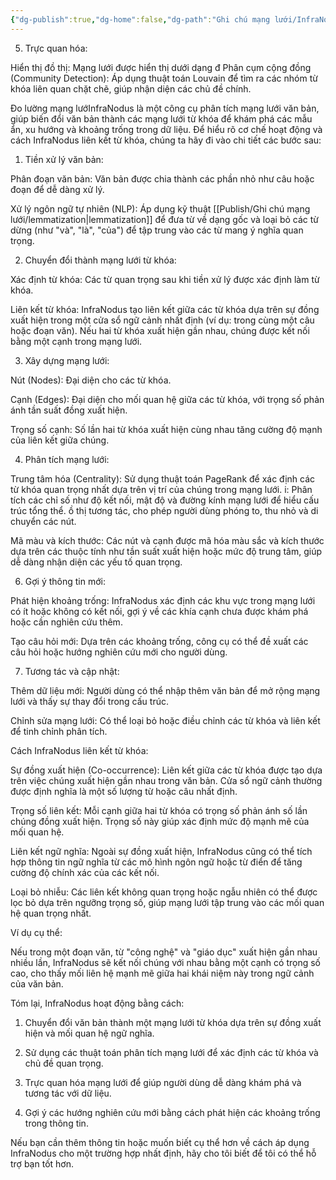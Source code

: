 ```yaml
---
{"dg-publish":true,"dg-home":false,"dg-path":"Ghi chú mạng lưới/InfraNodus-cont.md","permalink":"/ghi-chu-mang-luoi/infra-nodus-cont/","dgPassFrontmatter":true,"noteIcon":"","created":"2025-01-01T22:46:56.870+07:00","updated":"2025-01-01T22:50:45.078+07:00"}
---
```





5. Trực quan hóa:

Hiển thị đồ thị: Mạng lưới được hiển thị dưới dạng đ
Phân cụm cộng đồng (Community Detection): Áp dụng thuật toán Louvain để tìm ra các nhóm từ khóa liên quan chặt chẽ, giúp nhận diện các chủ đề chính.

Đo lường mạng lướInfraNodus là một công cụ phân tích mạng lưới văn bản, giúp biến đổi văn bản thành các mạng lưới từ khóa để khám phá các mẫu ẩn, xu hướng và khoảng trống trong dữ liệu. Để hiểu rõ cơ chế hoạt động và cách InfraNodus liên kết từ khóa, chúng ta hãy đi vào chi tiết các bước sau:

1. Tiền xử lý văn bản:

Phân đoạn văn bản: Văn bản được chia thành các phần nhỏ như câu hoặc đoạn để dễ dàng xử lý.

Xử lý ngôn ngữ tự nhiên (NLP): Áp dụng kỹ thuật [[Publish/Ghi chú mạng lưới/lemmatization\|lemmatization]] để đưa từ về dạng gốc và loại bỏ các từ dừng (như "và", "là", "của") để tập trung vào các từ mang ý nghĩa quan trọng.



2. Chuyển đổi thành mạng lưới từ khóa:

Xác định từ khóa: Các từ quan trọng sau khi tiền xử lý được xác định làm từ khóa.

Liên kết từ khóa: InfraNodus tạo liên kết giữa các từ khóa dựa trên sự đồng xuất hiện trong một cửa sổ ngữ cảnh nhất định (ví dụ: trong cùng một câu hoặc đoạn văn). Nếu hai từ khóa xuất hiện gần nhau, chúng được kết nối bằng một cạnh trong mạng lưới.



3. Xây dựng mạng lưới:

Nút (Nodes): Đại diện cho các từ khóa.

Cạnh (Edges): Đại diện cho mối quan hệ giữa các từ khóa, với trọng số phản ánh tần suất đồng xuất hiện.

Trọng số cạnh: Số lần hai từ khóa xuất hiện cùng nhau tăng cường độ mạnh của liên kết giữa chúng.



4. Phân tích mạng lưới:

Trung tâm hóa (Centrality): Sử dụng thuật toán PageRank để xác định các từ khóa quan trọng nhất dựa trên vị trí của chúng trong mạng lưới.
i: Phân tích các chỉ số như độ kết nối, mật độ và đường kính mạng lưới để hiểu cấu trúc tổng thể.
ồ thị tương tác, cho phép người dùng phóng to, thu nhỏ và di chuyển các nút.

Mã màu và kích thước: Các nút và cạnh được mã hóa màu sắc và kích thước dựa trên các thuộc tính như tần suất xuất hiện hoặc mức độ trung tâm, giúp dễ dàng nhận diện các yếu tố quan trọng.



6. Gợi ý thông tin mới:

Phát hiện khoảng trống: InfraNodus xác định các khu vực trong mạng lưới có ít hoặc không có kết nối, gợi ý về các khía cạnh chưa được khám phá hoặc cần nghiên cứu thêm.

Tạo câu hỏi mới: Dựa trên các khoảng trống, công cụ có thể đề xuất các câu hỏi hoặc hướng nghiên cứu mới cho người dùng.



7. Tương tác và cập nhật:

Thêm dữ liệu mới: Người dùng có thể nhập thêm văn bản để mở rộng mạng lưới và thấy sự thay đổi trong cấu trúc.

Chỉnh sửa mạng lưới: Có thể loại bỏ hoặc điều chỉnh các từ khóa và liên kết để tinh chỉnh phân tích.




Cách InfraNodus liên kết từ khóa:

Sự đồng xuất hiện (Co-occurrence): Liên kết giữa các từ khóa được tạo dựa trên việc chúng xuất hiện gần nhau trong văn bản. Cửa sổ ngữ cảnh thường được định nghĩa là một số lượng từ hoặc câu nhất định.

Trọng số liên kết: Mỗi cạnh giữa hai từ khóa có trọng số phản ánh số lần chúng đồng xuất hiện. Trọng số này giúp xác định mức độ mạnh mẽ của mối quan hệ.

Liên kết ngữ nghĩa: Ngoài sự đồng xuất hiện, InfraNodus cũng có thể tích hợp thông tin ngữ nghĩa từ các mô hình ngôn ngữ hoặc từ điển để tăng cường độ chính xác của các kết nối.

Loại bỏ nhiễu: Các liên kết không quan trọng hoặc ngẫu nhiên có thể được lọc bỏ dựa trên ngưỡng trọng số, giúp mạng lưới tập trung vào các mối quan hệ quan trọng nhất.


Ví dụ cụ thể:

Nếu trong một đoạn văn, từ "công nghệ" và "giáo dục" xuất hiện gần nhau nhiều lần, InfraNodus sẽ kết nối chúng với nhau bằng một cạnh có trọng số cao, cho thấy mối liên hệ mạnh mẽ giữa hai khái niệm này trong ngữ cảnh của văn bản.


Tóm lại, InfraNodus hoạt động bằng cách:

1. Chuyển đổi văn bản thành một mạng lưới từ khóa dựa trên sự đồng xuất hiện và mối quan hệ ngữ nghĩa.


2. Sử dụng các thuật toán phân tích mạng lưới để xác định các từ khóa và chủ đề quan trọng.


3. Trực quan hóa mạng lưới để giúp người dùng dễ dàng khám phá và tương tác với dữ liệu.


4. Gợi ý các hướng nghiên cứu mới bằng cách phát hiện các khoảng trống trong thông tin.



Nếu bạn cần thêm thông tin hoặc muốn biết cụ thể hơn về cách áp dụng InfraNodus cho một trường hợp nhất định, hãy cho tôi biết để tôi có thể hỗ trợ bạn tốt hơn.

